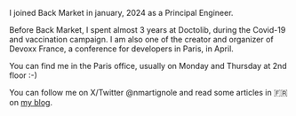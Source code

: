 I joined Back Market in january, 2024 as a Principal Engineer.

Before Back Market, I spent almost 3 years at Doctolib, during the Covid-19 and vaccination campaign.
I am also one of the creator and organizer of Devoxx France, a conference for developers in Paris, in April.

You can find me in the Paris office, usually on Monday and Thursday at 2nd floor :-)

You can follow me on X/Twitter @nmartignole and read some articles in 🇫🇷 on [my blog](https://www.touilleur-express.fr/).
